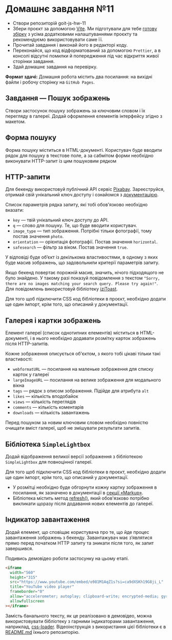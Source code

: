 # Домашнє завдання №11

- Створи репозиторій goit-js-hw-11
- Збери проєкт за допомогою [Vite](https://vitejs.dev/). Ми підготували для тебе
  [готову збірку](https://github.com/goitacademy/vanilla-app-template) з усіма
  додатковими налаштуваннями проєкту та рекомендуємо використовувати саме її.
- Прочитай завдання і виконай його в редакторі коду.
- Переконайся, що код відформатований за допомогою `Prettier`, а в консолі
  відсутні помилки й попередження під час відкриття живої сторінки завдання.
- Здай домашнє завдання на перевірку.

**Формат здачі:** Домашня робота містить два посилання: на вихідні файли і
робочу сторінку на `GitHub Pages`.

## Завдання — Пошук зображень

Створи застосунок пошуку зображень за ключовим словом і їх перегляду в галереї.
Додай оформлення елементів інтерфейсу згідно з макетом.

## Форма пошуку

Форма пошуку міститься в HTML-документі. Користувач буде вводити рядок для
пошуку в текстове поле, а за сабмітом форми необхідно виконувати HTTP-запит із
цим пошуковим рядком

## HTTP-запити

Для бекенду використовуй публічний API сервіс
[Pixabay](https://pixabay.com/api/docs/). Зареєструйся, отримай свій унікальний
ключ доступу і ознайомся з
[документацією](https://pixabay.com/api/docs/#api_search_images).

Список параметрів рядка запиту, які тобі обов'язково необхідно вказати:

- `key` — твій унікальний ключ доступу до API.
- `q` — слово для пошуку. Те, що буде вводити користувач.
- `image_type` — тип зображення. Потрібні тільки фотографії, тому постав
  значення `photo`.
- `orientation` — орієнтація фотографії. Постав значення `horizontal`.
- `safesearch` — фільтр за віком. Постав значення `true`.

У відповіді буде об’єкт із декількома властивостями, в одному з яких буде масив
зображень, що задовольнили критерії параметрів запиту.

Якщо бекенд повертає порожній масив, значить, нічого підходящого не було
знайдено. У такому разі показуй повідомлення з текстом
`"Sorry, there are no images matching your search query. Please try again!"`.
Для повідомлень використовуй бібліотеку
[iziToast](https://izitoast.marcelodolza.com/).

Для того щоб підключити CSS код бібліотеки в проєкт, необхідно додати ще один
імпорт, крім того, що описаний у документації.

## Галерея і картки зображень

Елемент галереї (список однотипних елементів) міститься в HTML-документі, і в
нього необхідно додавати розмітку карток зображень після HTTP-запитів.

Кожне зображення описується об'єктом, з якого тобі цікаві тільки такі
властивості:

- `webformatURL` — посилання на маленьке зображення для списку карток у галереї
- `largeImageURL` — посилання на велике зображення для модального вікна
- `tags` — рядок з описом зображення. Підійде для атрибута `alt`
- `likes` — кількість вподобайок
- `views` — кількість переглядів
- `comments` — кількість коментарів
- `downloads` — кількість завантажень

Перед пошуком за новим ключовим словом необхідно повністю очищати вміст галереї,
щоб не змішувати результати запитів.

## Бібліотека `SimpleLightbox`

Додай відображення великої версії зображення з бібліотекою `SimpleLightbox` для
повноцінної галереї.

Для того щоб підключити CSS код бібліотеки в проєкт, необхідно додати ще один
імпорт, крім того, що описаний у документації.

- У розмітці необхідно буде обгорнути кожну картку зображення в посилання, як
  зазначено в документації в
  [секції «Markup»](https://github.com/andreknieriem/simplelightbox#markup).
- Бібліотека містить метод
  [refresh()](https://github.com/andreknieriem/simplelightbox#public-methods),
  який обов'язково потрібно викликати щоразу після додавання нових елементів до
  галереї.

## Індикатор завантаження

Додай елемент, що сповіщає користувача про те, що йде процес завантаження
зображень з бекенду. Завантажувач має з’являтися прямо перед початком HTTP
запиту та зникати після того, як запит завершився.

Подивись демовідео роботи застосунку на цьому етапі.

```html
<iframe
  width="560"
  height="315"
  src="https://www.youtube.com/embed/o981M1AqZ1s?si=ca9dXSKh19G8ji_L"
  title="YouTube video player"
  frameborder="0"
  allow="accelerometer; autoplay; clipboard-write; encrypted-media; gyroscope; picture-in-picture; web-share"
  allowfullscreen
></iframe>
```

Замість банального тексту, як це реалізовано в демовідео, можна використовувати
бібліотеку з гарними індикаторами завантаження, наприклад,
[css-loader](https://github.com/vineethtrv/css-loader). Відеоінструкція з
використання цієї бібліотеки є в
[README.md](https://github.com/vineethtrv/css-loader/blob/master/README.md)
їхнього репозиторію.

